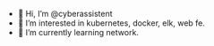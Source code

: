 - 👋 Hi, I’m @cyberassistent
- 👀 I’m interested in kubernetes, docker, elk, web fe.
- 🌱 I’m currently learning network.

<!---
cyberassistent/cyberassistent is a ✨ special ✨ repository because its `README.md` (this file) appears on your GitHub profile.
You can click the Preview link to take a look at your changes.
--->
